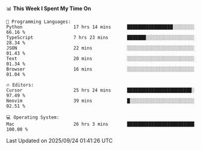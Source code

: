 <!--START_SECTION:waka-->
📊 **This Week I Spent My Time On** 

```text
💬 Programming Languages: 
Python                   17 hrs 14 mins      █████████████████░░░░░░░░   66.16 % 
TypeScript               7 hrs 23 mins       ███████░░░░░░░░░░░░░░░░░░   28.34 % 
JSON                     22 mins             ░░░░░░░░░░░░░░░░░░░░░░░░░   01.43 % 
Text                     20 mins             ░░░░░░░░░░░░░░░░░░░░░░░░░   01.34 % 
Browser                  16 mins             ░░░░░░░░░░░░░░░░░░░░░░░░░   01.04 % 

🔥 Editors: 
Cursor                   25 hrs 24 mins      ████████████████████████░   97.49 % 
Neovim                   39 mins             █░░░░░░░░░░░░░░░░░░░░░░░░   02.51 % 

💻 Operating System: 
Mac                      26 hrs 3 mins       █████████████████████████   100.00 % 
```


 Last Updated on 2025/09/24 01:41:26 UTC
<!--END_SECTION:waka-->

